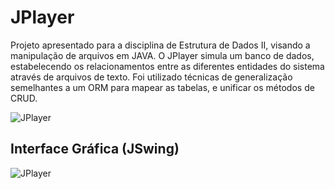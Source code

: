# JPlayer

Projeto apresentado para a disciplina de Estrutura de Dados II, visando a manipulação de arquivos em JAVA. O JPlayer simula um banco de dados, estabelecendo os relacionamentos entre as diferentes entidades do sistema através de arquivos de texto. Foi utilizado técnicas de generalização semelhantes a um ORM para mapear as tabelas, e unificar os métodos de CRUD.

![JPlayer](https://user-images.githubusercontent.com/62969620/177053270-4a8006e7-009b-445c-a56f-7ee8d0060b29.png)

<h2> Interface Gráfica (JSwing) </h2>

![JPlayer](https://user-images.githubusercontent.com/62969620/177053571-9fc05eb5-c35e-440c-a9e6-06b483acec0f.png)
